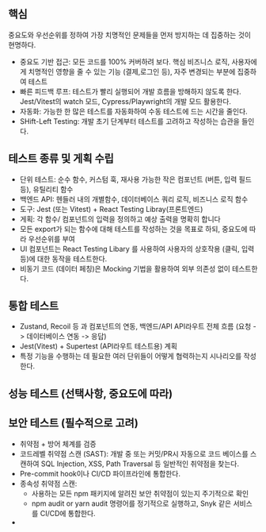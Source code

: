 ## 핵심
중요도와 우선순위를 정하여 가장 치명적인 문제들을 먼저 방지하는 데 집중하는 것이 현명하다.
 - 중요도 기반 접근: 모든 코드를 100% 커버하려 보다. 핵심 비즈니스 로직, 사용자에게 치명적인 영향을 줄 수 있는 기능 (결제,로그인 등), 자주 변경되는 부분에 집중하여 테스트
 - 빠른 피드백 루프: 테스트가 빨리 실행되어 개발 흐름을 방해하지 않도록 한다. Jest/Vitest의 watch 모드, Cypress/Playwright의 개발 모드 활용한다.
 - 자동화: 가능한 한 많은 테스트를 자동화하여 수동 테스트에 드는 시간을 줄인다.
 - SHift-Left Testing: 개발 초기 단계부터 테스트를 고려하고 작성하는 습관을 들인다.

## 테스트 종류 및 게획 수립
- 단위 테스트: 순수 함수, 커스텀 훅, 재사용 가능한 작은 컴포넌트 (버튼, 입력 필드 등), 유틸리티 함수
- 백엔드 API: 헨들러 내의 개별함수, 데이터베이스 쿼리 로직, 비즈니스 로직 함수
- 도구: Jest (또는 Vitest) + React Testing Libray(프론트엔드)
- 게획: 각 함수/ 컴포넌트의 입력을 정의하고 예상 출력을 명확히 합니다
- 모든 export가 되는 함수에 대해 테스트를 작성하는 것을 목표로 하되, 중요도에 따라 우선순위를 부여
- UI 컴포넌트는 React Testing Libary 를 사용하여 사용자의 상호작용 (클릭, 입력등)에 대한 동작을 테스트한다.
- 비동기 코드 (데이터 페칭)은 Mocking 기법을 활용하여 외부 의존성 없이 테스트한다.

## 통합 테스트
- Zustand, Recoil 등 과 컴포넌트의 연동, 백엔드/API API라우트 전체 흐름 (요청 -> 데이터베이스 연동 -> 응답)
- Jest(Vitest) + Supertest (API라우트 테스트용)
계획
- 특정 기능을 수행하는 데 필요한 여러 단위들이 어떻게 협력하는지 시나리오를 작성한다.


## 성능 테스트 (선택사항, 중요도에 따라)

## 보안 테스트 (필수적으로 고려)
- 취약점 + 방어 체계를 검증
- 코드레벨 취약점 스캔 (SAST): 개발 중 또는 커밋/PR시 자동으로 코드 베이스를 스캔하여 SQL Injection, XSS, Path Traversal 등 일반적인 취약점을 찾는다.
- Pre-commit hook이나 CI/CD 파이프라인에 통합한다.
- 종속성 취약점 스캔:
	- 사용하는 모든 npm 패키지에 알려진 보안 취약점이 있는지 주기적으로 확인
	- npm audit or yarn audit 명령어를 정기적으로 실행하고, Snyk 같은 서비스를 CI/CD에 통합한다.
- 